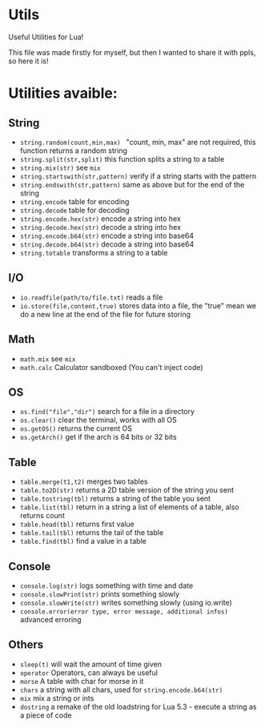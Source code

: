 # Utils
Useful Utilities for Lua!

This file was made firstly for myself, but then I wanted to share it with ppls, so here it is!

# Utilities avaible:
## String
 * `string.random(count,min,max) ` 
"count, min, max" are not required, this function returns a random string
* `string.split(str,split)`
this function splits a string to a table
* `string.mix(str)`
see `mix`
* `string.startswith(str,pattern)`
verify if a string starts with the pattern
* `string.endswith(str,pattern)`
same as above but for the end of the string
* `string.encode`
table for encoding
* `string.decode`
table for decoding
* `string.encode.hex(str)`
encode a string into hex
* `string.decode.hex(str)`
decode a string into hex
* `string.encode.b64(str)`
encode a string into base64
* `string.decode.b64(str)`
decode a string into base64
* `string.totable`
transforms a string to a table

## I/O
* `io.readfile(path/to/file.txt)`
reads a file
* `io.store(file,content,true)`
stores data into a file, the "true" mean we do a new line at the end of the file for future storing

## Math
* `math.mix`
see  `mix`
* `math.calc`
Calculator sandboxed (You can't inject code)

## OS
* `os.find("file","dir")`
search for a file in a directory
* `os.clear()`
clear the terminal, works with all OS
* `os.getOS()`
returns the current OS
* `os.getArch()`
get if the arch is 64 bits or 32 bits

## Table
* `table.merge(t1,t2)`
merges two tables
* `table.to2D(str)`
returns a 2D table version of the string you sent
* `table.tostring(tbl)`
returns a string of the table you sent
* `table.list(tbl)`
return in a string a list of elements of a table, also returns count
* `table.head(tbl)`
returns first value
* `table.tail(tbl)`
returns the tail of the table
* `table.find(tbl)`
find a value in a table

## Console
* `console.log(str)`
logs something with time and date
* `console.slowPrint(str)`
prints something slowly
* `console.slowWrite(str)`
writes something slowly (using io.write)
* `console.error(error type, error message, additional infos)`
advanced erroring

## Others
* `sleep(t)`
will wait the amount of time given
* `operator`
Operators, can always be useful
* `morse`
A table with char for morse in it
* `chars`
a string with all chars, used for  `string.encode.b64(str)`
* `mix`
mix a string or ints
* `dostring`
a remake of the old loadstring for Lua 5.3 - execute a string as a piece of code
